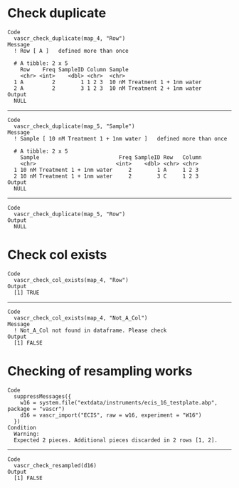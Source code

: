 # Check duplicate

    Code
      vascr_check_duplicate(map_4, "Row")
    Message
      ! Row [ A ]   defined more than once 
      
      # A tibble: 2 x 5
        Row    Freq SampleID Column Sample                       
        <chr> <int>    <dbl> <chr>  <chr>                        
      1 A         2        1 1 2 3  10 nM Treatment 1 + 1nm water
      2 A         2        3 1 2 3  10 nM Treatment 2 + 1nm water
    Output
      NULL

---

    Code
      vascr_check_duplicate(map_5, "Sample")
    Message
      ! Sample [ 10 nM Treatment 1 + 1nm water ]   defined more than once 
      
      # A tibble: 2 x 5
        Sample                         Freq SampleID Row   Column
        <chr>                         <int>    <dbl> <chr> <chr> 
      1 10 nM Treatment 1 + 1nm water     2        1 A     1 2 3 
      2 10 nM Treatment 1 + 1nm water     2        3 C     1 2 3 
    Output
      NULL

---

    Code
      vascr_check_duplicate(map_5, "Row")
    Output
      NULL

# Check col exists

    Code
      vascr_check_col_exists(map_4, "Row")
    Output
      [1] TRUE

---

    Code
      vascr_check_col_exists(map_4, "Not_A_Col")
    Message
      ! Not_A_Col not found in dataframe. Please check
    Output
      [1] FALSE

# Checking of resampling works

    Code
      suppressMessages({
        w16 = system.file("extdata/instruments/ecis_16_testplate.abp", package = "vascr")
        d16 = vascr_import("ECIS", raw = w16, experiment = "W16")
      })
    Condition
      Warning:
      Expected 2 pieces. Additional pieces discarded in 2 rows [1, 2].

---

    Code
      vascr_check_resampled(d16)
    Output
      [1] FALSE


